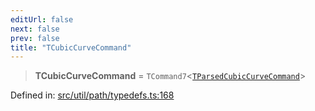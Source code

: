 ```yaml
---
editUrl: false
next: false
prev: false
title: "TCubicCurveCommand"
---
```


> **TCubicCurveCommand** = `TCommand7`\<[`TParsedCubicCurveCommand`](/api/type-aliases/tparsedcubiccurvecommand/)\>

Defined in: [src/util/path/typedefs.ts:168](https://github.com/fabricjs/fabric.js/blob/b4f67b1cfd353d0e2763b168e07bce6b67895452/src/util/path/typedefs.ts#L168)
